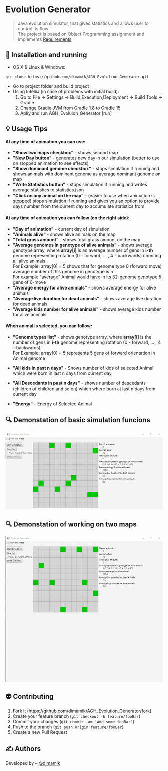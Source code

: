 # Evolution Generator
> Java evolution simulator, that gives statistics and allows user to control its flow
> <br> The project is based on Object Programming assignment and implements [Requirements] 



## 🔨 Installation and running


* OS X & Linux & Windows:

```git
git clone https://github.com/dimamik/AGH_Evolution_Generator.git
```

* Go to project folder and build project
 * Using IntelliJ (in case of problems with initial build):
   1. Go to File -> Settings -> Build,Execution,Deployment -> Build Tools -> Gradle 
   2. Change Gradle JVM from Gradle 1.8 to Gradle 15
   3. Aplly and run AGH_Evoluion_Generator [run]



## 💡 Usage Tips

#### At any time of animation you can use:

* <b>"Show two maps checkbox"</b> - shows second map
* <b> "New Day button" </b>- generates new day in our simulation (better to use on stopped animation to see effects)
* <b> "Show dominant genome checkbox"</b> - stops simulation if running and shows animals with dominant genome as average dominant genome on map
* <b>"Write Statistics button"</b> - stops simulation if running and writes average statistics to statistics.json 
* <b> "Click on any animal on the map"</b> - (easier to use when animation is stopped) stops simulation if running and gives you an option to provide days number from the current day to accumulate statistics from 

#### At any time of animation you can follow (on the right side):

* <b>"Day of animation"</b> - current day of simulation
* <b> "Animals alive" </b>- shows alive animals on the map
* <b> "Total grass amount" </b>- shows total grass amount on the map
* <b> "Average genomes in genotype of alive animals" </b>- shows average genotype array, where <b>array[i]</b> is an average number of gens in <b>i-th</b> genome representing rotation (0 - forward, ... , 4 - backwards) counting all alive animals. <br> For
Example:
array[0] = 5 shows that for genome type 0 (forward move) average number of this genome in genotype is 5 <br>
For example "average" Animal would have in its 32-genome genotype 5 gens of 0-move
* <b> "Average energy for alive animals" </b>- shows average energy for alive animals
* <b> "Average live duration for dead animals" </b>- shows average live duration for dead animals
* <b> "Average kids number for alive animals" </b>- shows average kids number for alive animals


#### When animal is selected, you can follow:

* <b>"Genome types list"</b> - shows genotype array, where <b>array[i]</b> is the number of gens in <b>i-th</b> genome representing rotation (0 - forward, ... , 4 - backwards).<br> For
Example:
array[0] = 5 represents 5 gens of forward orientation in Animal genome

* <b> "All kids in past n days" </b>- Shows number of kids of selected Animal which were born in last n days from current day
* <b> "All Descedants in past n days"</b> - shows number of descedants (children of children and so on) which where born at last n days from current day
* <b>"Energy"</b> - Energy of Selected Animal 


## 🔍 Demonstation of basic simulation funcions
![demonstation]
## 🔍 Demonstation of working on two maps
![two_maps_demonstration]

## 👽 Contributing

1. Fork it (<https://github.com/dimamik/AGH_Evolution_Generator/fork>)
2. Create your feature branch (`git checkout -b feature/fooBar`)
3. Commit your changes (`git commit -am 'Add some fooBar'`)
4. Push to the branch (`git push origin feature/fooBar`)
5. Create a new Pull Request

## ✍️  Authors

Developed by – [@dimamik](https://github.com/dimamik) 

<!-- Markdown link & img dfn's -->
[two_maps_demonstration]: images/two_maps.gif
[demonstation]: images/basics.gif
[Requirements]: https://github.com/apohllo/obiektowe-lab/tree/master/lab8
[npm-image]: https://img.shields.io/npm/v/datadog-metrics.svg?style=flat-square
[npm-url]: https://npmjs.org/package/datadog-metrics
[npm-downloads]: https://img.shields.io/npm/dm/datadog-metrics.svg?style=flat-square
[travis-image]: https://img.shields.io/travis/dbader/node-datadog-metrics/master.svg?style=flat-square
[travis-url]: https://travis-ci.org/dbader/node-datadog-metrics
[wiki]: https://github.com/yourname/yourproject/wiki
